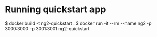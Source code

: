 # Running quickstart app #

$ docker build -t ng2-quickstart .
$ docker run -it --rm --name ng2 -p 3000:3000 -p 3001:3001 ng2-quickstart